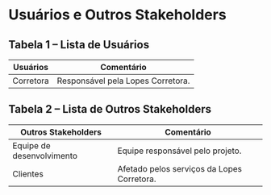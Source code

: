 # Usuários e Outros Stakeholders

## Tabela 1 – Lista de Usuários 
Usuários    | Comentário
------------|-------------------
Corretora   |Responsável pela Lopes Corretora.


## Tabela 2 – Lista de Outros Stakeholders 
Outros Stakeholders          | Comentário
-----------------------------|--------------
Equipe de desenvolvimento    | Equipe responsável pelo projeto.
Clientes                     |  Afetado pelos serviços da Lopes Corretora.